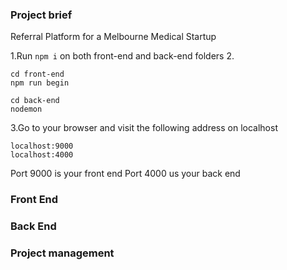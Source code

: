 ### Project brief
Referral Platform for a Melbourne Medical Startup

1.Run ```npm i``` on both front-end and back-end folders
2. 
```
cd front-end
npm run begin  

cd back-end
nodemon
```
3.Go to your browser and visit the following address on localhost
```
localhost:9000
localhost:4000
```
Port 9000 is your front end
Port 4000 us your back end

### Front End

### Back End

### Project management